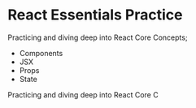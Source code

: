 # React Essentials Practice

Practicing and diving deep into React Core Concepts; 
- Components
- JSX
- Props
- State

Practicing and diving deep into React Core C
